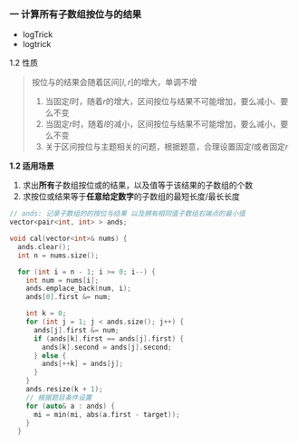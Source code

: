 ### 一 计算所有子数组按位与的结果

- logTrick
- logtrick



1.2 性质

> 按位与的结果会随着区间$[l, r]$的增大，单调不增
>
> 1. 当固定$l$时，随着$r$的增大，区间按位与结果不可能增加，要么减小、要么不变
> 2. 当固定$r$时，随着$l$的减小，区间按位与结果不可能增加，要么减小，要么不变
> 3.   关于区间按位与主题相关的问题，根据题意，合理设置固定$l$或者固定$r$



**1.2 适用场景**

1. 求出**所有**子数组按位或的结果，以及值等于该结果的子数组的个数
2. 求按位或结果等于**任意给定数字**的子数组的最短长度/最长长度



```cpp
// ands: 记录子数组的的按位与结果 以及拥有相同值子数组右端点的最小值
vector<pair<int, int> > ands;

void cal(vector<int>& nums) {
  ands.clear();
  int n = nums.size();

  for (int i = n - 1; i >= 0; i--) {
    int num = nums[i];
    ands.emplace_back(num, i);
    ands[0].first &= num;

    int k = 0;
    for (int j = 1; j < ands.size(); j++) {
      ands[j].first &= num;
      if (ands[k].first == ands[j].first) {
        ands[k].second = ands[j].second;
      } else {
        ands[++k] = ands[j];
      }
    }
    ands.resize(k + 1);
    // 根据题目条件设置
    for (auto& a : ands) {
      mi = min(mi, abs(a.first - target));
    }
  }
```

